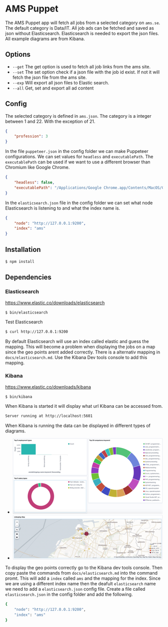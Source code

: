 # AMS Puppet

The AMS Puppet app will fetch all jobs from a selected category on `ams.se`. The default category is Data/IT. All job ads can be fetched and saved as json without Elasticsearch. Elasticsearch is needed to export the json files. All example diagrams are from Kibana.

## Options

* `--get` The get option is used to fetch all job links from the ams site.
* `--set` The set option check if a json file with the job id exist. If not it will fetch the json file from the ams site.
* `--exp` Will export all json files to Elastic search.
* `--all` Get, set and export all ad content

## Config

The selected category is defined in `ams.json`. The category is a integer between 1 and 22. With the exception of 21.

``` json
{ 
    "profession": 3
}
```

In the file `puppeteer.json` in the config folder we can make Puppeteer configurations. We can set values for `headless` and `executablePath`. The `executablePath` can be used if we want to use a different browser than Chromium like Google Chrome.

``` json
{
    "headless": false,
    "executablePath": "/Applications/Google Chrome.app/Contents/MacOS/Google Chrome"
}
```

In the `elasticsearch.json` file in the config folder we can set what node Elasticsearch is listening to and what the index name is.

``` json
{ 
    "node": "http://127.0.0.1:9200",
    "index": "ams"
}
```

## Installation

``` bash
$ npm install
```

## Dependencies

### Elasticsearch

https://www.elastic.co/downloads/elasticsearch

``` bash
$ bin/elasticsearch
```

Test Elasticsearch

``` bash
$ curl http://127.0.0.1:9200
```

By default Elasticsearch will use an index called elastic and guess the mapping. This will become a problem when displaying the jobs on a map since the geo points arent added correctly. There is a alternativ mapping in `docs/elasticsearch.md`. Use the Kibana Dev tools console to add this mapping.

### Kibana

https://www.elastic.co/downloads/kibana

``` bash
$ bin/kibana
```
When Kibana is started it will display what url Kibana can be accessed from.

``` bash
Server running at http://localhost:5601
```

When Kibana is running the data can be displayed in different types of diagrams.

* <img src="https://github.com/AndersWik/AMSPuppeteer/raw/develop/docs/kibana-diagrams.png?sanitize=true" alt="diagrams" width="600">

* <img src="https://github.com/AndersWik/AMSPuppeteer/raw/develop/docs/kibana-map.png?sanitize=true" alt="map" width="600">

To display the geo points correctly go to the Kibana dev tools console. Then copy paste the commands from `docs/elasticsearch.md` into the command promt. This will add a `index` called `ams` and the mapping for the index. Since we are using a different index name then the deafult `elasticsearch` name we need to add a `elasticsearch.json` config file. Create a file called `elasticsearch.json` in the config folder and add the following.

``` bash
{ 
    "node": "http://127.0.0.1:9200",
    "index": "ams"
}
```


